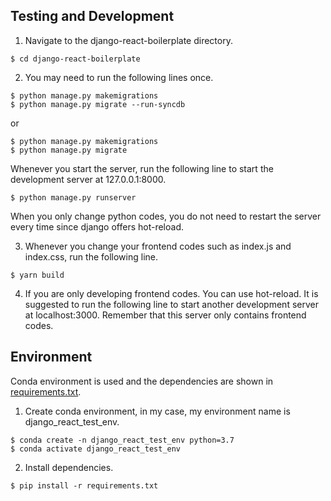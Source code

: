 ## Testing and Development
1. Navigate to the django-react-boilerplate directory.
```console
$ cd django-react-boilerplate
```
2. You may need to run the following lines once.
```console
$ python manage.py makemigrations
$ python manage.py migrate --run-syncdb
```
or
```console
$ python manage.py makemigrations
$ python manage.py migrate
```

Whenever you start the server, run the following line to start the development server at 127.0.0.1:8000.
```console
$ python manage.py runserver
```
When you only change python codes, you do not need to restart the server every time since django offers hot-reload.

3. Whenever you change your frontend codes such as index.js and index.css, run the following line.
```console
$ yarn build
```
4. If you are only developing frontend codes. You can use hot-reload. It is suggested to run the following line to start another development server at localhost:3000.
Remember that this server only contains frontend codes.

## Environment
Conda environment is used and the dependencies are shown in [requirements.txt](https://github.com/michaelfong2017/django_react_test/blob/master/django-react-boilerplate/requirements.txt).
1. Create conda environment, in my case, my environment name is django_react_test_env.
```console
$ conda create -n django_react_test_env python=3.7
$ conda activate django_react_test_env
```
2. Install dependencies.
```console
$ pip install -r requirements.txt
```
